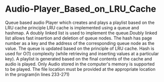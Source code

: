 # Audio-Player_Based_on_LRU_Cache
Queue based audio Player which creates and plays a playlist based on the LRU cache principle
LRU cache is implemented using a queue and hashmap. A doubly linked list is used to implement the queue.Doubly linked list allows fast insertion and deletion of queue nodes.
The hash has page number as a key and the address of the corresponding queue node as the value.
The queue is updated based on the principle of LRU cache.
Hash is used for O(1) complexity (while retrieving and inserting values at a particular key).
A playlist is generated based on the final contents of the cache and audio is played.
Only Audio stored in the computer's memory is supported to be played.
The file location must be provided at the appropriate location in the program(in lines 233-271)
